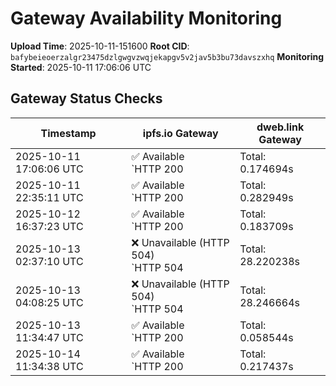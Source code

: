 # Gateway Availability Monitoring

**Upload Time**: 2025-10-11-151600
**Root CID**: `bafybeieoerzalgr23475dzlgwgvzwqjekapgv5v2jav5b3bu73davszxhq`
**Monitoring Started**: 2025-10-11 17:06:06 UTC

## Gateway Status Checks

| Timestamp | ipfs.io Gateway | dweb.link Gateway |
|-----------|-----------------|-------------------|
| 2025-10-11 17:06:06 UTC | ✅ Available<br>`HTTP 200 | Total: 0.174694s | DNS: 0.017062s | Connect: 0.031191s | Transfer: 0.174186s | Size: 50098 bytes` | ❌ Unavailable (HTTP 504)<br>`HTTP 504 | Total: 28.182439s | DNS: 0.060788s | Connect: 0.072615s | Transfer: 28.182322s | Size: 148 bytes` |
| 2025-10-11 22:35:11 UTC | ✅ Available<br>`HTTP 200 | Total: 0.282949s | DNS: 0.167918s | Connect: 0.185183s | Transfer: 0.282584s | Size: 50098 bytes` | ✅ Available<br>`HTTP 200 | Total: 3.798153s | DNS: 0.049978s | Connect: 0.067581s | Transfer: 3.797747s | Size: 50098 bytes` |
| 2025-10-12 16:37:23 UTC | ✅ Available<br>`HTTP 200 | Total: 0.183709s | DNS: 0.118646s | Connect: 0.120199s | Transfer: 0.182673s | Size: 50098 bytes` | ✅ Available<br>`HTTP 200 | Total: 0.097681s | DNS: 0.028839s | Connect: 0.030944s | Transfer: 0.097235s | Size: 50098 bytes` |
| 2025-10-13 02:37:10 UTC | ❌ Unavailable (HTTP 504)<br>`HTTP 504 | Total: 28.220238s | DNS: 0.121141s | Connect: 0.123573s | Transfer: 28.220140s | Size: 148 bytes` | ❌ Unavailable (HTTP 504)<br>`HTTP 504 | Total: 28.128612s | DNS: 0.025904s | Connect: 0.028444s | Transfer: 28.128513s | Size: 148 bytes` |
| 2025-10-13 04:08:25 UTC | ❌ Unavailable (HTTP 504)<br>`HTTP 504 | Total: 28.246664s | DNS: 0.170466s | Connect: 0.172592s | Transfer: 28.246552s | Size: 148 bytes` | ❌ Unavailable (HTTP 504)<br>`HTTP 504 | Total: 28.136887s | DNS: 0.052852s | Connect: 0.055014s | Transfer: 28.136794s | Size: 148 bytes` |
| 2025-10-13 11:34:47 UTC | ✅ Available<br>`HTTP 200 | Total: 0.058544s | DNS: 0.005247s | Connect: 0.006630s | Transfer: 0.058171s | Size: 50098 bytes` | ✅ Available<br>`HTTP 200 | Total: 0.091765s | DNS: 0.030720s | Connect: 0.032645s | Transfer: 0.091411s | Size: 50098 bytes` |
| 2025-10-14 11:34:38 UTC | ✅ Available<br>`HTTP 200 | Total: 0.217437s | DNS: 0.069281s | Connect: 0.083759s | Transfer: 0.216811s | Size: 50098 bytes` | ✅ Available<br>`HTTP 200 | Total: 3.694396s | DNS: 0.074015s | Connect: 0.083507s | Transfer: 3.694044s | Size: 50098 bytes` |
